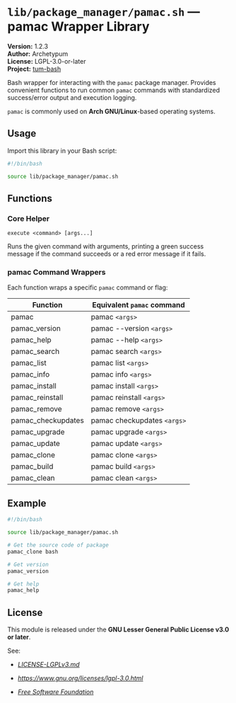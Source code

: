 # `lib/package_manager/pamac.sh` — pamac Wrapper Library

**Version:** 1.2.3  
**Author:** Archetypum  
**License:** LGPL-3.0-or-later  
**Project:** [tum-bash](https://github.com/Archetypum/tum-bash.git)

Bash wrapper for interacting with the `pamac` package manager. Provides convenient functions to run common `pamac` commands with standardized success/error output and execution logging.

`pamac` is commonly used on **Arch GNU/Linux**-based operating systems.

## Usage

Import this library in your Bash script:

```bash
#!/bin/bash

source lib/package_manager/pamac.sh
```

## Functions

### Core Helper

`execute <command> [args...]`

Runs the given command with arguments, printing a green success message if the command succeeds or a red error message if it fails.

### pamac Command Wrappers

Each function wraps a specific `pamac` command or flag:

| **Function**       | **Equivalent `pamac` command** |
|--------------------|--------------------------------|
| pamac              | pamac `<args>`                 |
| pamac_version      | pamac --version `<args>`       |
| pamac_help         | pamac --help `<args>`          |
| pamac_search       | pamac search `<args>`          |
| pamac_list         | pamac list `<args>`            |
| pamac_info         | pamac info `<args>`            |
| pamac_install      | pamac install `<args>`         |
| pamac_reinstall    | pamac reinstall `<args>`       |
| pamac_remove       | pamac remove `<args>`          |
| pamac_checkupdates | pamac checkupdates `<args>`    |
| pamac_upgrade      | pamac upgrade `<args>`         |
| pamac_update       | pamac update `<args>`          |
| pamac_clone        | pamac clone `<args>`           |
| pamac_build        | pamac build `<args>`           |
| pamac_clean        | pamac clean `<args>`           |


## Example

```bash
#!/bin/bash

source lib/package_manager/pamac.sh

# Get the source code of package
pamac_clone bash

# Get version
pamac_version

# Get help
pamac_help
```

## License

This module is released under the **GNU Lesser General Public License v3.0 or later**.

See:

- [_LICENSE-LGPLv3.md_](https://github.com/Archetypum/tum-bash/blob/master/LICENSE-LGPLv3.md)

- _https://www.gnu.org/licenses/lgpl-3.0.html_

- [_Free Software Foundation_](https://www.fsf.org/)
